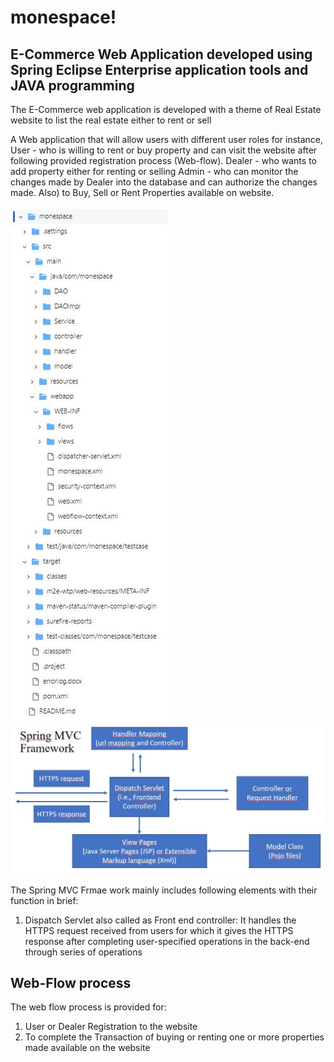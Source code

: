 <h1>monespace!</h1>
<h2>E-Commerce Web Application developed using Spring Eclipse Enterprise application tools and JAVA programming</h2>
<p> The E-Commerce web application is developed with a theme of Real Estate website to list the real estate either to rent or sell</p>

A Web application that will allow users with different user roles for instance, 
User - who is willing to rent or buy property and can visit the website after following provided registration process (Web-flow).
Dealer - who wants to add property either for renting or selling
Admin - who can monitor the changes made by Dealer into the database and can authorize the changes made. Also) to Buy, Sell or Rent Properties available on website. 

<img src="monEspace_FileManagement.JPG" alt="Project File Management Details">

<img src="Spring_MVC_FrameWork.JPG" alt="Spring MVC Framework">
<p>The Spring MVC Frmae work mainly includes following elements with their function in brief:</p>
<ol>
  <li>Dispatch Servlet also called as Front end controller: It handles the HTTPS request received from users for which it gives the HTTPS response after completing user-specified operations in the back-end through series of operations</li>
</ol>



<h2>Web-Flow process</h2>
<p>The web flow process is provided for:</p>
<ol>
<li>User or Dealer Registration to the website</li>
<li>To complete the Transaction of buying or renting one or more properties made available on the website</li>
</ol>
